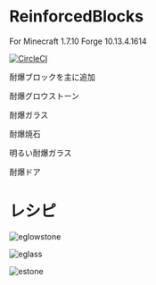# ReinforcedBlocks
For Minecraft 1.7.10 Forge 10.13.4.1614

[![CircleCI](https://circleci.com/gh/maa123/ReinforcedBlocks.svg?style=svg)](https://circleci.com/gh/maa123/ReinforcedBlocks)


耐爆ブロックを主に追加


耐爆グロウストーン

耐爆ガラス

耐爆焼石

明るい耐爆ガラス

耐爆ドア


# レシピ
![eglowstone](https://user-images.githubusercontent.com/13916338/43998783-2dd91a90-9e39-11e8-9cd1-0c67b9ae8ad0.png)

![eglass](https://user-images.githubusercontent.com/13916338/43998786-389e0d3c-9e39-11e8-932f-a2f12b489ce7.png)

![estone](https://user-images.githubusercontent.com/13916338/43998787-3c2e02fe-9e39-11e8-8674-9b5bbf7e8520.png)
